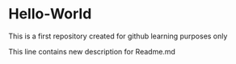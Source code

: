 # Hello-World
This is a first repository created for github learning purposes only

This line contains new description for Readme.md
